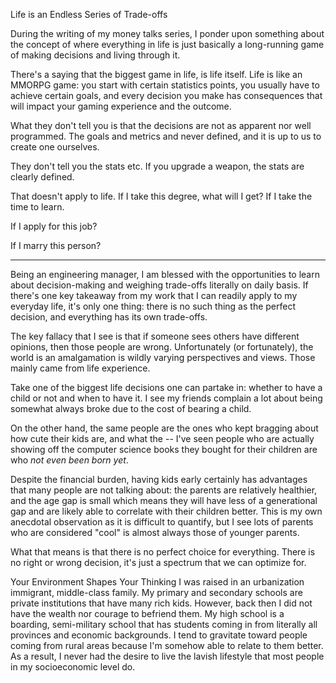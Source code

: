 Life is an Endless Series of Trade-offs

During the writing of my money talks series, I ponder upon something about the concept of where everything in life is just basically a long-running game of making decisions and living through it.

There's a saying that the biggest game in life, is life itself. Life is like an MMORPG game: you start with certain statistics points, you usually have to achieve certain goals, and every decision you make has consequences that will impact your gaming experience and the outcome.

What they don't tell you is that the decisions are not as apparent nor well programmed. The goals and metrics and never defined, and it is up to us to create one ourselves.

They don't tell you the stats etc. If you upgrade a weapon, the stats are clearly defined.

That doesn't apply to life. If I take this degree, what will I get? If I take the time to learn.

If I apply for this job?

If I marry this person?

---

Being an engineering manager, I am blessed with the opportunities to learn about decision-making and weighing trade-offs literally on daily basis. If there's one key takeaway from my work that I can readily apply to my everyday life, it's only one thing: there is no such thing as the perfect decision, and everything has its own trade-offs.

The key fallacy that I see is that if someone sees others have different opinions, then those people are wrong. Unfortunately (or fortunately), the world is an amalgamation is wildly varying perspectives and views. Those mainly came from life experience.

Take one of the biggest life decisions one can partake in: whether to have a child or not and when to have it. I see my friends complain a lot about being somewhat always broke due to the cost of bearing a child.

On the other hand, the same people are the ones who kept bragging about how cute their kids are, and what the -- I've seen people who are actually showing off the computer science books they bought for their children are who _not even been born yet_.

Despite the financial burden, having kids early certainly has advantages that many people are not talking about: the parents are relatively healthier, and the age gap is small which means they will have less of a generational gap and are likely able to correlate with their children better. This is my own anecdotal observation as it is difficult to quantify, but I see lots of parents who are considered "cool" is almost always those of younger parents.

What that means is that there is no perfect choice for everything. There is no right or wrong decision, it's just a spectrum that we can optimize for.

Your Environment Shapes Your Thinking
I was raised in an urbanization immigrant, middle-class family. My primary and secondary schools are private institutions that have many rich kids. However, back then I did not have the wealth nor courage to befriend them. My high school is a boarding, semi-military school that has students coming in from literally all provinces and economic backgrounds. I tend to gravitate toward people coming from rural areas because I'm somehow able to relate to them better. As a result, I never had the desire to live the lavish lifestyle that most people in my socioeconomic level do.